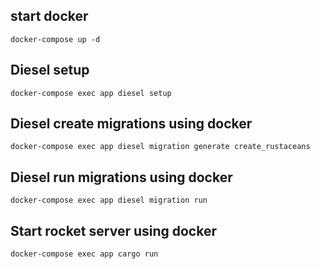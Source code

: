 ## start docker 
```docker-compose up -d```

## Diesel setup
```docker-compose exec app diesel setup```

## Diesel create migrations using docker
```docker-compose exec app diesel migration generate create_rustaceans```

## Diesel run migrations using docker
```docker-compose exec app diesel migration run```

## Start rocket server using docker
```docker-compose exec app cargo run```